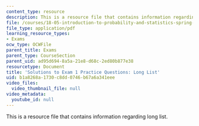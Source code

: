 ```yaml
---
content_type: resource
description: This is a resource file that contains information regarding long list.
file: /courses/18-05-introduction-to-probability-and-statistics-spring-2014/b1a8268a1730c8dd0746b67a6a341eee_MIT18_05S14_Pr_Ex1_Lng_Sol.pdf
file_type: application/pdf
learning_resource_types:
- Exams
ocw_type: OCWFile
parent_title: Exams
parent_type: CourseSection
parent_uid: ad95d694-8a5a-21e8-d68c-2ed80b877e38
resourcetype: Document
title: 'Solutions to Exam 1 Practice Questions: Long List'
uid: b1a8268a-1730-c8dd-0746-b67a6a341eee
video_files:
  video_thumbnail_file: null
video_metadata:
  youtube_id: null
---
```

This is a resource file that contains information regarding long list.

